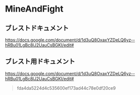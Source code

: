 # MineAndFight

## ブレストドキュメント
https://docs.google.com/document/d/1d3uQ8OxaxYZDeLQ6yz--hRBu01LgBc8lJ2UauCsBGKI/edit#

## ブレスト用ドキュメント
https://docs.google.com/document/d/1d3uQ8OxaxYZDeLQ6yz--hRBu01LgBc8lJ2UauCsBGKI/edit#

>fda4da5224d4c535600ef173ad44c78e0df20ce9
